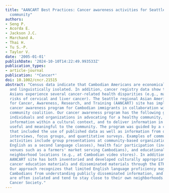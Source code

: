 ```yaml
---
title: "AANCART Best Practices: Cancer awareness activities for Seattle's Cambodian
  community"
authors:
- Seng P.
- Acorda E.
- Jackson J.C.
- Marchand A.
- Thai H.
- Tu S.-P.
- Taylor V.
date: '2005-01-01'
publishDate: '2024-10-10T14:22:49.993533Z'
publication_types:
- article-journal
publication: '*Cancer*'
doi: 10.1002/cncr.21515
abstract: "Census data indicate that Cambodian Americans are economically disadvantaged
  and linguistically isolated. In addition, cancer registry data show that Southeast
  Asians experience several cancer-related health disparities (e.g., markedly elevated
  risks of cervical and liver cancer). The Seattle regional Asian American Network
  for Cancer, Awareness, Research, and Training (AANCART) site has implemented a community-based
  cancer awareness program for Cambodian immigrants in collaboration with a Cambodian
  community coalition. Our cancer awareness program has the following goals: to assist
  individuals and organizations in advocating for a healthy community, to provide
  information within a cultural context, and to deliver information in ways that are
  useful and meaningful to the community. The program was guided by a community assessment
  that included the use of published data as well as information from qualitative
  interviews, focus groups, and quantitative surveys. Examples of community awareness
  activities include group presentations at community-based organizations (e.g., during
  English as a second language classes), health fair participation (including at nontraditional
  venues such as a farmers' market serving Cambodians), and educational displays in
  neighborhood locations (e.g., at Cambodian video stores). In addition, the Seattle
  AANCART site has both inventoried and developed culturally appropriate Khmer language
  cancer education materials and disseminated materials through the ETHNOMED website.
  Our approach recognizes that limited English language proficiency may preclude many
  Cambodians from understanding publicly disseminated information, and Cambodian immigrants
  are often isolated and tend to stay close to their own neighborhoods. © 2005 American
  Cancer Society."
---
```

